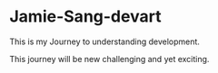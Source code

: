 # Jamie-Sang-devart

This is my Journey to understanding development.

This journey will be new challenging and yet exciting.
